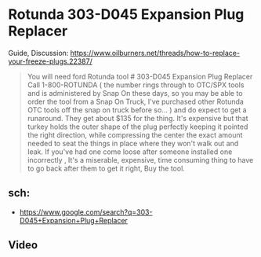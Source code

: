 # Rotunda 303-D045 Expansion Plug Replacer

Guide, Discussion: https://www.oilburners.net/threads/how-to-replace-your-freeze-plugs.22387/

>You will need ford Rotunda tool # 303-D045 Expansion Plug Replacer
>Call 1-800-ROTUNDA ( the number rings through to OTC/SPX tools and is administered by Snap On these days, so you may be able to order the tool from a Snap On Truck, I've purchased other Rotunda OTC tools off the snap on truck before so... ) and do expect to get a runaround. They get about $135 for the thing. It's expensive but that turkey holds the outer shape of the plug perfectly keeping it pointed the right direction, while compressing the center the exact amount needed to seat the things in place where they won't walk out and leak. If you've had one come loose after someone installed one incorrectly , It's a miserable, expensive, time consuming thing to have to go back after them to get it right, Buy the tool.

## sch:
- https://www.google.com/search?q=303-D045+Expansion+Plug+Replacer

## Video
